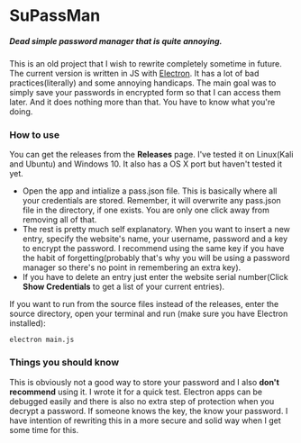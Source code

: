# SuPassMan
##### Dead simple password manager that is quite annoying.

This is an old project that I wish to rewrite completely sometime in future. The current version is written in JS with [Electron](https://electronjs.org). It has a lot of bad practices(literally) and some annoying handicaps. The main goal was to simply save your passwords in encrypted form so that I can access them later. And it does nothing more than that. You have to know what you're doing.

### How to use

You can get the releases from the **Releases** page. I've tested it on Linux(Kali and Ubuntu) and Windows 10. It also has a OS X port but haven't tested it yet.

- Open the app and intialize a pass.json file. This is basically where all your credentials are stored. Remember, it will overwrite any pass.json file in the directory, if one exists. You are only one click away from removing all of that.
- The rest is pretty much self explanatory. When you want to insert a new entry, specify the website's name, your username, password and a key to encrypt the password. I recommend using the same key if you have the habit of forgetting(probably that's why you will be using a password manager so there's no point in remembering an extra key).
- If you have to delete an entry just enter the website serial number(Click **Show Credentials** to get a list of your current entries).

If you want to run from the source files instead of the releases, enter the source directory, open your terminal and run (make sure you have Electron installed):
```
electron main.js
```

### Things you should know

This is obviously not a good way to store your password and I also **don't recommend** using it. I wrote it for a quick test. Electron apps can be debugged easily and there is also no extra step of protection when you decrypt a password. If someone knows the key, the know your password. I have intention of rewriting this in a more secure and solid way when I get some time for this.
